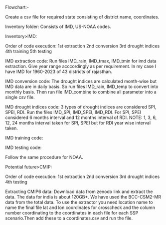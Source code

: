 Flowchart:-

Create a csv file for required state consisting of district name, coordinates.

Inventory folder:
Consists of IMD, US-NOAA codes.

Inventory>IMD:

Order of code execution:
1st extraction
2nd conversion
3rd drought indices
4th training
5th testing

IMD extraction code:
Run files IMD_rain, IMD_tmax, IMD_tmin for imd data extraction. Give year range acccordingly as per requirement. In my case I have IMD for 1960-2023 of 43 districts of rajasthan.

IMD conversion code:
The drought indices are calculated month-wise but IMD data are in daily basis. So run files IMD_rain, IMD_temp to convert into monthly basis. Then run file IMD_combine to combine all parameter into a single csv file.

IMD drought indices code:
3 types of drought indices are considered SPI, SPEI, RDI. Run the files IMD_SPI, IMD_SPEI, IMD_RDI. For SPI, SPEI considered 6 months interval and 12 months interval of RDI. NOTE: 1, 3, 6, 12, 24 months interval taken for SPI, SPEI but for RDI year wise interval taken.

IMD training code:

IMD testing code:

Follow the same procedure for NOAA.

Potential future>CMIP:

Order of code execution:
1st extraction
2nd conversion
3rd drought indices
4th testing

Extracting CMIP6 data:
Download data from zenodo link and extract the data. The data for india is about 120GB+. We have used the BCC-CSM2-MR data from the total data. To use the extractor you need location name to name the final file lat and lon coordinates for crosscheck and the column number coordinating to the coordinates in each file for each SSP scenario.Then add these to a coordinates.csv and run the file.
